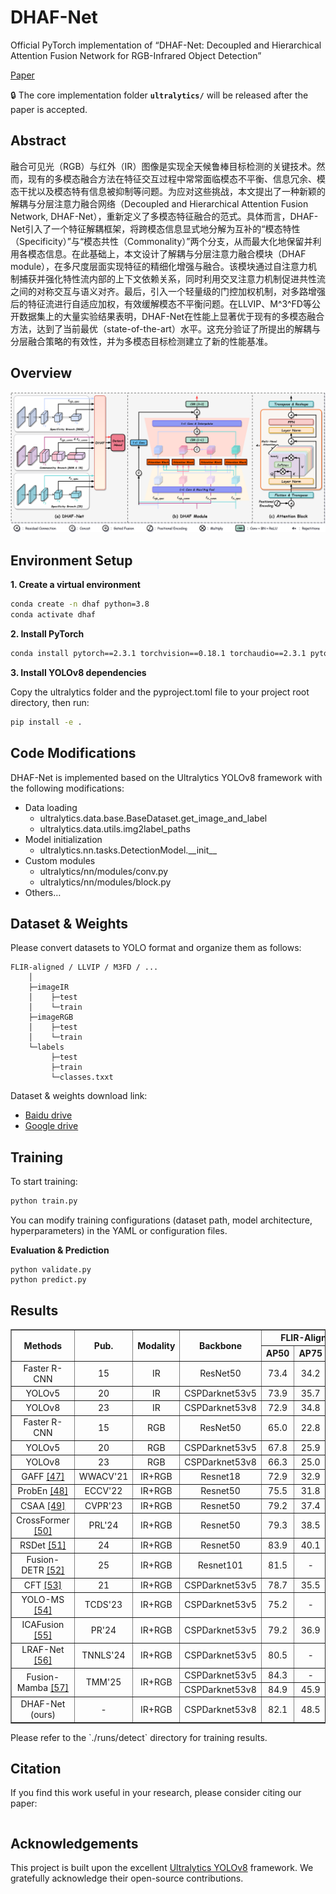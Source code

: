 # DHAF-Net

Official PyTorch implementation of “DHAF-Net: Decoupled and Hierarchical Attention Fusion Network for RGB-Infrared Object Detection”

[Paper]()

🔒 The core implementation folder **`ultralytics/`** will be released after the paper is accepted.

## Abstract

融合可见光（RGB）与红外（IR）图像是实现全天候鲁棒目标检测的关键技术。然而，现有的多模态融合方法在特征交互过程中常常面临模态不平衡、信息冗余、模态干扰以及模态特有信息被抑制等问题。为应对这些挑战，本文提出了一种新颖的解耦与分层注意力融合网络（Decoupled and Hierarchical Attention Fusion Network, DHAF-Net），重新定义了多模态特征融合的范式。具体而言，DHAF-Net引入了一个特征解耦框架，将跨模态信息显式地分解为互补的“模态特性（Specificity）”与“模态共性（Commonality）”两个分支，从而最大化地保留并利用各模态信息。在此基础上，本文设计了解耦与分层注意力融合模块（DHAF module），在多尺度层面实现特征的精细化增强与融合。该模块通过自注意力机制捕获并强化特性流内部的上下文依赖关系，同时利用交叉注意力机制促进共性流之间的对称交互与语义对齐。最后，引入一个轻量级的门控加权机制，对多路增强后的特征流进行自适应加权，有效缓解模态不平衡问题。在LLVIP、M^3^FD等公开数据集上的大量实验结果表明，DHAF-Net在性能上显著优于现有的多模态融合方法，达到了当前最优（state-of-the-art）水平。这充分验证了所提出的解耦与分层融合策略的有效性，并为多模态目标检测建立了新的性能基准。

## Overview

![model architecture](./model_architecture.png)

## Environment Setup

**1. Create a virtual environment**

```bash
conda create -n dhaf python=3.8
conda activate dhaf
```

**2. Install PyTorch**

```bash
conda install pytorch==2.3.1 torchvision==0.18.1 torchaudio==2.3.1 pytorch-cuda=12.1 -c pytorch -c nvidia
```

**3. Install YOLOv8 dependencies**

Copy the ultralytics folder and the pyproject.toml file to your project root directory, then run:

```bash
pip install -e .
```

## Code Modifications

DHAF-Net is implemented based on the Ultralytics YOLOv8 framework with the following modifications:

- Data loading
	- ultralytics.data.base.BaseDataset.get_image_and_label
	- ultralytics.data.utils.img2label_paths
- Model initialization
	- ultralytics.nn.tasks.DetectionModel.\_\_init\_\_
- Custom modules
	- ultralytics/nn/modules/conv.py
	- ultralytics/nn/modules/block.py
- Others…


## Dataset & Weights

Please convert datasets to YOLO format and organize them as follows:

```
FLIR-aligned / LLVIP / M3FD / ...
    │
    ├─imageIR
    │    ├─test
    │    └─train
    ├─imageRGB
    │    ├─test
    │    └─train
    └─labels
         ├─test
         ├─train
         └─classes.txxt
```

Dataset & weights download link: 

- [Baidu drive](https://pan.baidu.com/s/1LgY7_Xs86yyOJX_olyyikg?pwd=dhaf)
- [Google drive]()

## Training

To start training:

```bash
python train.py
```

You can modify training configurations (dataset path, model architecture, hyperparameters) in the YAML or configuration files.

**Evaluation & Prediction**

```
python validate.py
python predict.py
```

## Results

<table border="1" cellpadding="5" cellspacing="0" style="text-align: center;">
    <thead>
        <tr>
            <th rowspan="2">Methods</th>
            <th rowspan="2">Pub.</th>
            <th rowspan="2">Modality</th>
            <th rowspan="2">Backbone</th>
            <th colspan="3">FLIR-Aligned</th>
            <th colspan="3">LLVIP</th>
        </tr>
        <tr>
            <th>AP50</th>
            <th>AP75</th>
            <th>mAP</th>
            <th>AP50</th>
            <th>AP75</th>
            <th>mAP</th>
        </tr>
    </thead>
    <tbody>
        <!-- 示例数据行 - 您可以根据需要添加更多行 -->
        <tr>
            <td>Faster R-CNN</td>
            <td>15</td>
            <td>IR</td>
            <td>ResNet50</td>
            <td>73.4</td>
            <td>34.2</td>
            <td>37.9</td>
            <td>92.6</td>
            <td>48.8</td>
            <td>50.7</td>
        </tr>
        <tr>
            <td>YOLOv5</td>
            <td>20</td>
            <td>IR</td>
            <td>CSPDarknet53v5</td>
            <td>73.9</td>
            <td>35.7</td>
            <td>39.5</td>
            <td>94.6</td>
            <td>72.2</td>
            <td>61.9</td>
        </tr>
        <tr>
            <td>YOLOv8</td>
            <td>23</td>
            <td>IR</td>
            <td>CSPDarknet53v8</td>
            <td>72.9</td>
            <td>34.8</td>
            <td>38.3</td>
            <td>95.2</td>
            <td>72.5</td>
            <td>62.1</td>
        </tr>
        <tr>
            <td>Faster R-CNN</td>
            <td>15</td>
            <td>RGB</td>
            <td>ResNet50</td>
            <td>65.0</td>
            <td>22.8</td>
            <td>30.2</td>
            <td>88.8</td>
            <td>45.7</td>
            <td>47.5</td>
        </tr>
        <tr>
            <td>YOLOv5</td>
            <td>20</td>
            <td>RGB</td>
            <td>CSPDarknet53v5</td>
            <td>67.8</td>
            <td>25.9</td>
            <td>31.8</td>
            <td>90.8</td>
            <td>51.9</td>
            <td>50.0</td>
        </tr>
        <tr>
            <td>YOLOv8</td>
            <td>23</td>
            <td>RGB</td>
            <td>CSPDarknet53v8</td>
            <td>66.3</td>
            <td>25.0</td>
            <td>28.2</td>
            <td>91.9</td>
            <td>53.0</td>
            <td>54.0</td>
        </tr>
        <tr>
            <td>GAFF <a href="https://openaccess.thecvf.com/content/WACV2021/papers/Zhang_Guided_Attentive_Feature_Fusion_for_Multispectral_Pedestrian_Detection_WACV_2021_paper.pdf">[47]</a></td>
            <td>WWACV'21</td>
            <td>IR+RGB</td>
            <td>Resnet18</td>
            <td>72.9</td>
            <td>32.9</td>
            <td>37.5</td>
            <td>94.0</td>
            <td>60.2</td>
            <td>55.8</td>
        </tr>
        <tr>
            <td>ProbEn <a href="https://arxiv.org/pdf/2104.02904">[48]</a></td>
            <td>ECCV'22</td>
            <td>IR+RGB</td>
            <td>Resnet50</td>
            <td>75.5</td>
            <td>31.8</td>
            <td>37.9</td>
            <td>93.4</td>
            <td>50.2</td>
            <td>51.5</td>
        </tr>
        <tr>
            <td>CSAA <a href="https://openaccess.thecvf.com/content/CVPR2023W/PBVS/papers/Cao_Multimodal_Object_Detection_by_Channel_Switching_and_Spatial_Attention_CVPRW_2023_paper.pdf">[49]</a></td>
            <td>CVPR'23</td>
            <td>IR+RGB</td>
            <td>Resnet50</td>
            <td>79.2</td>
            <td>37.4</td>
            <td>41.3</td>
            <td>94.3</td>
            <td>66.6</td>
            <td>59.2</td>
        </tr>
        <tr>
            <td>CrossFormer <a href="https://www.sciencedirect.com/science/article/abs/pii/S016786552400045X">[50]</a></td>
            <td>PRL'24</td>
            <td>IR+RGB</td>
            <td>Resnet50</td>
            <td>79.3</td>
            <td>38.5</td>
            <td>42.1</td>
            <td>97.4</td>
            <td>75.4</td>
            <td>65.1</td>
        </tr>
        <tr>
            <td>RSDet <a href="https://arxiv.org/pdf/2401.10731">[51]</a></td>
            <td>24</td>
            <td>IR+RGB</td>
            <td>Resnet50</td>
            <td>83.9</td>
            <td>40.1</td>
            <td>43.8</td>
            <td>95.8</td>
            <td>70.4</td>
            <td>61.3</td>
        </tr>
        <tr>
            <td>Fusion-DETR <a href="https://ieeexplore.ieee.org/abstract/document/10929712/">[52]</a></td>
            <td>25</td>
            <td>IR+RGB</td>
            <td>Resnet101</td>
            <td>81.5</td>
            <td>-</td>
            <td>44.3</td>
            <td>96.4</td>
            <td>-</td>
            <td>64.6</td>
        </tr>
        <tr>
            <td>CFT <a href="https://arxiv.org/pdf/2111.00273">[53]</a></td>
            <td>21</td>
            <td>IR+RGB</td>
            <td>CSPDarknet53v5</td>
            <td>78.7</td>
            <td>35.5</td>
            <td>40.2</td>
            <td>97.5</td>
            <td>72.9</td>
            <td>63.6</td>
        </tr>
        <tr>
            <td>YOLO-MS <a href="https://ieeexplore.ieee.org/abstract/document/10021826">[54]</a></td>
            <td>TCDS'23</td>
            <td>IR+RGB</td>
            <td>CSPDarknet53v5</td>
            <td>75.2</td>
            <td>-</td>
            <td>38.3</td>
            <td>94.9</td>
            <td>-</td>
            <td>60.2</td>
        </tr>
        <tr>
            <td>ICAFusion <a href="https://www.sciencedirect.com/science/article/pii/S0031320323006118">[55]</a></td>
            <td>PR'24</td>
            <td>IR+RGB</td>
            <td>CSPDarknet53v5</td>
            <td>79.2</td>
            <td>36.9</td>
            <td>41.4</td>
            <td>95.2</td>
            <td>-</td>
            <td>60.1</td>
        </tr>
        <tr>
            <td>LRAF-Net <a href="https://ieeexplore.ieee.org/abstract/document/10144688">[56]</a></td>
            <td>TNNLS'24</td>
            <td>IR+RGB</td>
            <td>CSPDarknet53v5</td>
            <td>80.5</td>
            <td>-</td>
            <td>42.8</td>
            <td>97.9</td>
            <td>-</td>
            <td>66.3</td>
        </tr>
        <tr>
            <td rowspan="2">Fusion-Mamba <a href="https://ieeexplore.ieee.org/abstract/document/11124513">[57]</a></td>
            <td rowspan="2">TMM'25</td>
            <td rowspan="2">IR+RGB</td>
            <td>CSPDarknet53v5</td>
            <td>84.3</td>
            <td>-</td>
            <td>44.4</td>
            <td>96.8</td>
            <td>-</td>
            <td>62.8</td>
        </tr>
        <tr>
            <td>CSPDarknet53v8</td>
            <td>84.9</td>
            <td>45.9</td>
            <td>47.0</td>
            <td>97.0</td>
            <td>72.2</td>
            <td>64.3</td>
        </tr>
        <tr>
            <td>DHAF-Net (ours)</td>
            <td>-</td>
            <td>IR+RGB</td>
            <td>CSPDarknet53v8</td>
            <td>82.1</td>
            <td>48.5</td>
            <td>48.1</td>
            <td>97.7</td>
            <td>75.7</td>
            <td>67.4</td>
        </tr>
        <!-- 可以继续添加更多行 -->
    </tbody>
</table>
Please refer to the `./runs/detect` directory for training results.

## Citation

If you find this work useful in your research, please consider citing our paper:

```

```

## Acknowledgements

This project is built upon the excellent [Ultralytics YOLOv8](https://github.com/ultralytics/ultralytics) framework. We gratefully acknowledge their open-source contributions.